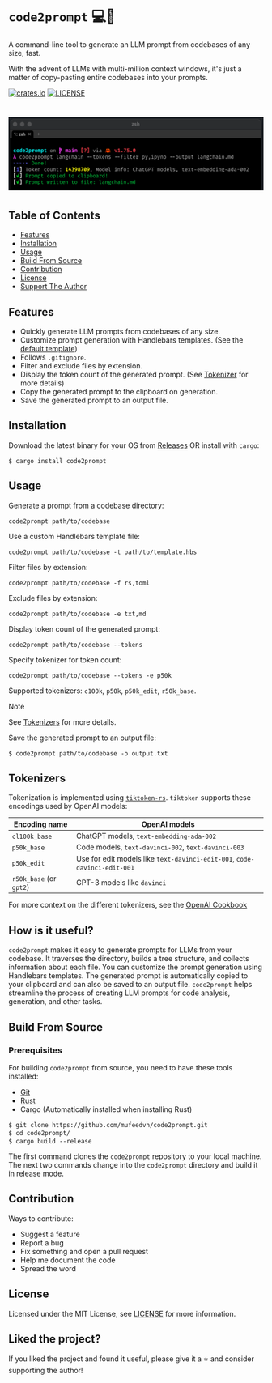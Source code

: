 # `code2prompt` 💻📝

A command-line tool to generate an LLM prompt from codebases of any size, fast.

With the advent of LLMs with multi-million context windows, it's just a matter of copy-pasting entire codebases into your prompts.

[![crates.io](https://img.shields.io/crates/v/code2prompt.svg#cache)](https://crates.io/crates/code2prompt)
[![LICENSE](https://img.shields.io/github/license/mufeedvh/code2prompt.svg#cache)](https://github.com/mufeedvh/code2prompt/blob/master/LICENSE)

<h1 align="center">
  <a href="https://github.com/mufeedvh/code2prompt"><img src=".assets/code2prompt-screenshot.png" alt="code2prompt"></a>
</h1>

## Table of Contents

* [Features](#features)
* [Installation](#installation)
* [Usage](#usage)
* [Build From Source](#build-from-source)
* [Contribution](#contribution)
* [License](#license)
* [Support The Author](#liked-the-project)

## Features

- Quickly generate LLM prompts from codebases of any size.
- Customize prompt generation with Handlebars templates. (See the [default template](src/default_template.hbs))
- Follows `.gitignore`.
- Filter and exclude files by extension.
- Display the token count of the generated prompt. (See [Tokenizer](#Tokenizer) for more details)
- Copy the generated prompt to the clipboard on generation.
- Save the generated prompt to an output file.

## Installation

Download the latest binary for your OS from [Releases](https://github.com/mufeedvh/code2prompt/releases) OR install with `cargo`:

```
$ cargo install code2prompt
```

## Usage


Generate a prompt from a codebase directory:

```
code2prompt path/to/codebase
```

Use a custom Handlebars template file:

```
code2prompt path/to/codebase -t path/to/template.hbs
```

Filter files by extension:

```
code2prompt path/to/codebase -f rs,toml
```

Exclude files by extension:

```  
code2prompt path/to/codebase -e txt,md
```

Display token count of the generated prompt:

```
code2prompt path/to/codebase --tokens
```

Specify tokenizer for token count:

```
code2prompt path/to/codebase --tokens -e p50k
```

Supported tokenizers: `c100k`, `p50k`, `p50k_edit`, `r50k_base`.

> [!NOTE]  
> See [Tokenizers](#Tokenizers) for more details.

Save the generated prompt to an output file:

```
$ code2prompt path/to/codebase -o output.txt  
```

## Tokenizers

Tokenization is implemented using [`tiktoken-rs`](https://github.com/zurawiki/tiktoken-rs). `tiktoken` supports these encodings used by OpenAI models:

| Encoding name           | OpenAI models                                                             |
| ----------------------- | ------------------------------------------------------------------------- |
| `cl100k_base`           | ChatGPT models, `text-embedding-ada-002`                                  |
| `p50k_base`             | Code models, `text-davinci-002`, `text-davinci-003`                       |
| `p50k_edit`             | Use for edit models like `text-davinci-edit-001`, `code-davinci-edit-001` |
| `r50k_base` (or `gpt2`) | GPT-3 models like `davinci`                                               |

For more context on the different tokenizers, see the [OpenAI Cookbook](https://github.com/openai/openai-cookbook/blob/66b988407d8d13cad5060a881dc8c892141f2d5c/examples/How_to_count_tokens_with_tiktoken.ipynb)

## How is it useful?

`code2prompt` makes it easy to generate prompts for LLMs from your codebase. It traverses the directory, builds a tree structure, and collects information about each file. You can customize the prompt generation using Handlebars templates. The generated prompt is automatically copied to your clipboard and can also be saved to an output file. `code2prompt` helps streamline the process of creating LLM prompts for code analysis, generation, and other tasks.

## Build From Source

### Prerequisites

For building `code2prompt` from source, you need to have these tools installed:

* [Git](https://git-scm.org/downloads)
* [Rust](https://rust-lang.org/tools/install) 
* Cargo (Automatically installed when installing Rust)

```
$ git clone https://github.com/mufeedvh/code2prompt.git
$ cd code2prompt/
$ cargo build --release
```

The first command clones the `code2prompt` repository to your local machine. The next two commands change into the `code2prompt` directory and build it in release mode.

## Contribution

Ways to contribute:

- Suggest a feature
- Report a bug  
- Fix something and open a pull request
- Help me document the code
- Spread the word

## License

Licensed under the MIT License, see <a href="https://github.com/mufeedvh/code2prompt/blob/master/LICENSE">LICENSE</a> for more information.

## Liked the project?

If you liked the project and found it useful, please give it a :star: and consider supporting the author!
